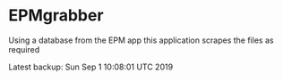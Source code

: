 # EPMgrabber
Using a database from the EPM app this application scrapes the files as required


Latest backup: Sun Sep 1 10:08:01 UTC 2019
